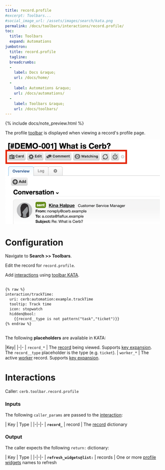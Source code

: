 ```yaml
---
title: record.profile
#excerpt: Toolbars...
#social_image_url: /assets/images/search/kata.png
permalink: /docs/toolbars/interactions/record.profile/
toc:
  title: Toolbars
  expand: Automations
jumbotron:
  title: record.profile
  tagline: 
  breadcrumbs:
  -
    label: Docs &raquo;
    url: /docs/home/
  -
    label: Automations &raquo;
    url: /docs/automations/
  -
    label: Toolbars &raquo;
    url: /docs/toolbars/
---
```


{% include docs/note_preview.html %}

The profile [toolbar](/docs/toolbars/) is displayed when viewing a record's profile page.

<div class="cerb-screenshot">
<img src="/assets/images/docs/toolbars/record-profile.png" class="screenshot">
</div>

# Configuration

Navigate to **Search >> Toolbars**.

Edit the record for `record.profile`.

Add [interactions](/docs/automations/triggers/interaction.web.worker/) using [toolbar KATA](/docs/toolbars/#kata).

<pre>
<code class="language-cerb">
{% raw %}
interaction/trackTime:
  uri: cerb:automation:example.trackTime
  tooltip: Track time
  icon: stopwatch
  hidden@bool:
    {{record__type is not pattern("task","ticket")}}
{% endraw %}
</code>
</pre>

The following **placeholders** are available in KATA:

|Key|
|-|-
| `record_*` | The [record](/docs/records/types/) being viewed. Supports [key expansion](/docs/bots/behaviors/dictionaries/key-expansion/). The `record__type` placeholder is the type (e.g. `ticket`).
| `worker_*` | The active [worker](/docs/records/types/worker/) record. Supports [key expansion](/docs/bots/behaviors/dictionaries/key-expansion/).

# Interactions

Caller: `cerb.toolbar.record.profile`

### Inputs

The following `caller_params` are passed to the [interaction](/docs/automations/triggers/interaction.web.worker/):

| Key | Type |
|-|-|-
| **`record_`** | record | The [record](/docs/records/types/) dictionary

### Output

The caller expects the following `return:` dictionary:

| Key | Type |
|-|-|-
| **`refresh_widgets@list:`** | records | One or more [profile widgets](/docs/records/types/profile_widget/) names to refresh

